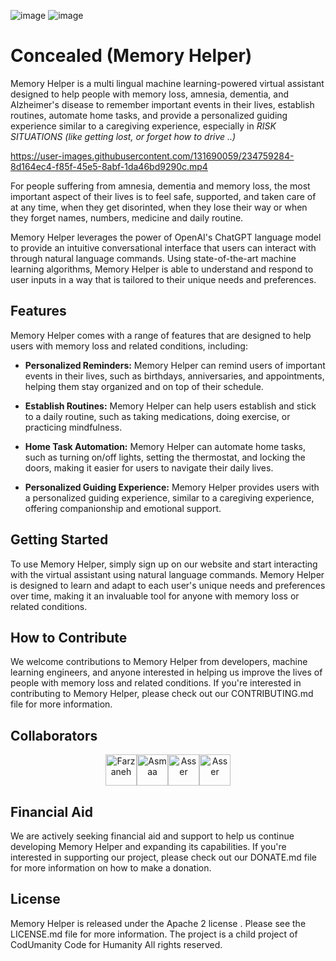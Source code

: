 ![image](https://user-images.githubusercontent.com/131690059/234466195-9e2c09e4-9f4c-463e-8b88-6cdd875a5a4a.png)
![image](https://user-images.githubusercontent.com/131690059/234466255-b3412bf3-bbca-4719-a23f-039f93c37f75.png)

                                                                 
# Concealed (Memory Helper)


Memory Helper is a multi lingual machine learning-powered virtual assistant designed to help people with memory loss, amnesia, dementia, and Alzheimer's disease to remember important events in their lives, establish routines, automate home tasks, and provide a personalized guiding experience similar to a caregiving experience, especially in *RISK SITUATIONS (like getting lost, or forget how to drive ..)* 

https://user-images.githubusercontent.com/131690059/234759284-8d164ec4-f85f-45e5-8abf-1da46bd9290c.mp4


For people suffering from amnesia, dementia and memory loss, the most important aspect of their lives is to feel safe, supported, and taken care of at any time, when they get disorinted, when they lose their way or when they forget names, numbers, medicine and daily routine.

Memory Helper leverages the power of OpenAI's ChatGPT language model to provide an intuitive conversational interface that users can interact with through natural language commands. Using state-of-the-art machine learning algorithms, Memory Helper is able to understand and respond to user inputs in a way that is tailored to their unique needs and preferences.

## Features

Memory Helper comes with a range of features that are designed to help users with memory loss and related conditions, including:

- **Personalized Reminders:** Memory Helper can remind users of important events in their lives, such as birthdays, anniversaries, and appointments, helping them stay organized and on top of their schedule.

- **Establish Routines:** Memory Helper can help users establish and stick to a daily routine, such as taking medications, doing exercise, or practicing mindfulness.

- **Home Task Automation:** Memory Helper can automate home tasks, such as turning on/off lights, setting the thermostat, and locking the doors, making it easier for users to navigate their daily lives.

- **Personalized Guiding Experience:** Memory Helper provides users with a personalized guiding experience, similar to a caregiving experience, offering companionship and emotional support.

## Getting Started

To use Memory Helper, simply sign up on our website and start interacting with the virtual assistant using natural language commands. Memory Helper is designed to learn and adapt to each user's unique needs and preferences over time, making it an invaluable tool for anyone with memory loss or related conditions.

## How to Contribute

We welcome contributions to Memory Helper from developers, machine learning engineers, and anyone interested in helping us improve the lives of people with memory loss and related conditions. If you're interested in contributing to Memory Helper, please check out our CONTRIBUTING.md file for more information.

## Collaborators
<p align="center"<a href="https://github.com/FarzanehEntezari"><img src="https://avatars.githubusercontent.com/u/38597178?v=4" width="50px" alt="Farzaneh" /></a><a href="https://github.com/asmaaEzz"><img src="https://avatars.githubusercontent.com/u/22638696?v=4?" width="50px" alt="Asmaa" /></a><a href= "https://github.com/AsserAboElkhair"><img src="https://avatars.githubusercontent.com/u/26458833?v=4" width="50px" alt="Asser" /></a><a href="https://github.com/amr-elsehemy"><img src="https://avatars.githubusercontent.com/u/2354585?v==4" width="50px" alt="Asser" /></a></p>

## Financial Aid

We are actively seeking financial aid and support to help us continue developing Memory Helper and expanding its capabilities. If you're interested in supporting our project, please check out our DONATE.md file for more information on how to make a donation.

## License

Memory Helper is released under the Apache 2 license . Please see the LICENSE.md file for more information.
The project is a child project of CodUmanity Code for Humanity All rights reserved.
